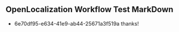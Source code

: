 ## OpenLocalization Workflow Test MarkDown
* 6e70df95-e634-41e9-ab44-25671a3f519a thanks!

<!--HONumber=Jul16_HO3-->



